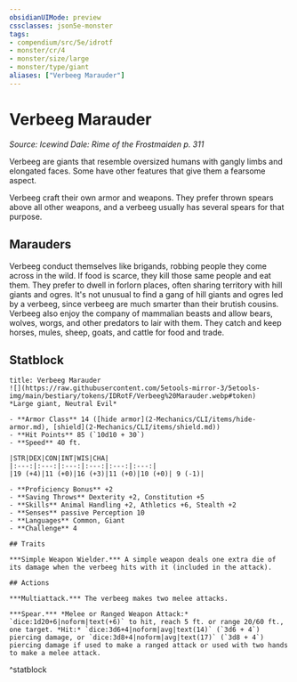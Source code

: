 ```yaml
---
obsidianUIMode: preview
cssclasses: json5e-monster
tags:
- compendium/src/5e/idrotf
- monster/cr/4
- monster/size/large
- monster/type/giant
aliases: ["Verbeeg Marauder"]
---
```

# Verbeeg Marauder
*Source: Icewind Dale: Rime of the Frostmaiden p. 311*  

Verbeeg are giants that resemble oversized humans with gangly limbs and elongated faces. Some have other features that give them a fearsome aspect.

Verbeeg craft their own armor and weapons. They prefer thrown spears above all other weapons, and a verbeeg usually has several spears for that purpose.

## Marauders

Verbeeg conduct themselves like brigands, robbing people they come across in the wild. If food is scarce, they kill those same people and eat them. They prefer to dwell in forlorn places, often sharing territory with hill giants and ogres. It's not unusual to find a gang of hill giants and ogres led by a verbeeg, since verbeeg are much smarter than their brutish cousins. Verbeeg also enjoy the company of mammalian beasts and allow bears, wolves, worgs, and other predators to lair with them. They catch and keep horses, mules, sheep, goats, and cattle for food and trade.

## Statblock

```ad-statblock
title: Verbeeg Marauder
![](https://raw.githubusercontent.com/5etools-mirror-3/5etools-img/main/bestiary/tokens/IDRotF/Verbeeg%20Marauder.webp#token)
*Large giant, Neutral Evil*

- **Armor Class** 14 ([hide armor](2-Mechanics/CLI/items/hide-armor.md), [shield](2-Mechanics/CLI/items/shield.md))
- **Hit Points** 85 (`10d10 + 30`)
- **Speed** 40 ft.

|STR|DEX|CON|INT|WIS|CHA|
|:---:|:---:|:---:|:---:|:---:|:---:|
|19 (+4)|11 (+0)|16 (+3)|11 (+0)|10 (+0)| 9 (-1)|

- **Proficiency Bonus** +2
- **Saving Throws** Dexterity +2, Constitution +5
- **Skills** Animal Handling +2, Athletics +6, Stealth +2
- **Senses** passive Perception 10
- **Languages** Common, Giant
- **Challenge** 4

## Traits

***Simple Weapon Wielder.*** A simple weapon deals one extra die of its damage when the verbeeg hits with it (included in the attack).

## Actions

***Multiattack.*** The verbeeg makes two melee attacks.

***Spear.*** *Melee or Ranged Weapon Attack:* `dice:1d20+6|noform|text(+6)` to hit, reach 5 ft. or range 20/60 ft., one target. *Hit:* `dice:3d6+4|noform|avg|text(14)` (`3d6 + 4`) piercing damage, or `dice:3d8+4|noform|avg|text(17)` (`3d8 + 4`) piercing damage if used to make a ranged attack or used with two hands to make a melee attack.
```
^statblock